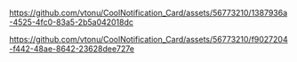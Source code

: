 https://github.com/vtonu/CoolNotification_Card/assets/56773210/1387936a-4525-4fc0-83a5-2b5a042018dc


https://github.com/vtonu/CoolNotification_Card/assets/56773210/f9027204-f442-48ae-8642-23628dee727e

